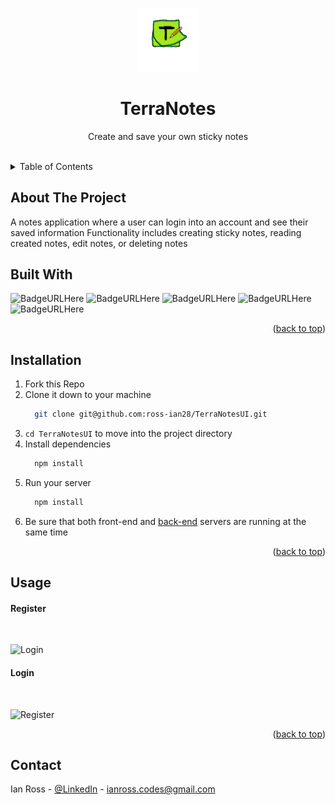 <a name="readme-top"></a>


<!-- PROJECT LOGO -->
<br />
<div align="center">
  <img src="./src/assets/logo.png" alt="Logo" width="20%" height="20%" >
  <h1 align="center">TerraNotes</h1>
  <p align="center">
    Create and save your own sticky notes
    <br />
    <br />
  </p>
</div>


<!-- TABLE OF CONTENTS -->
<details>
  <summary>Table of Contents</summary>
  <ol>
    <li>
      <a href="#about-the-project">About The Project</a>
      <ul>
        <li><a href="#built-with">Built With</a></li>
      </ul>
    </li>
      <li><a href="#installation">Installation</a></li>
    <li><a href="#usage">Usage</a></li>
    <li><a href="#contact">Contact</a></li>
  </ol>
</details>



<!-- ABOUT THE PROJECT -->
## About The Project

A notes application where a user can login into an account and see their saved information
Functionality includes creating sticky notes, reading created notes, edit notes, or deleting notes



## Built With
  ![BadgeURLHere](https://img.shields.io/badge/React-20232A?style=for-the-badge&logo=react&logoColor=61DAFB)
  ![BadgeURLHere](https://img.shields.io/badge/JavaScript-323330?style=for-the-badge&logo=javascript&logoColor=F7DF1E)
  ![BadgeURLHere](https://img.shields.io/badge/CSS3-1572B6?style=for-the-badge&logo=css3&logoColor=white)
  ![BadgeURLHere](https://img.shields.io/badge/HTML5-E34F26?style=for-the-badge&logo=html5&logoColor=white)
  ![BadgeURLHere](https://img.shields.io/badge/json-5E5C5C?style=for-the-badge&logo=json&logoColor=white)
  <p align="right">(<a href="#readme-top">back to top</a>)</p>

  
## Installation

1. Fork this Repo
2. Clone it down to your machine
   ```sh
     git clone git@github.com:ross-ian28/TerraNotesUI.git
   ```
4. `cd TerraNotesUI` to move into the project directory
5. Install dependencies
   ```sh
     npm install
   ```
6. Run your server
   ```sh
     npm install
   ```
8. Be sure that both front-end and <a href="https://github.com/ross-ian28/terra-notes-api">back-end</a> servers are running at the same time

<p align="right">(<a href="#readme-top">back to top</a>)</p>



<!-- USAGE EXAMPLES -->
## Usage
<h4>Register</h4>
<br>

![Login](https://github.com/ross-ian28/TerraPadUI/assets/92543573/da31b4d8-b9aa-429e-adc3-256d6946ea8b)


<h4>Login</h4>
<br>

![Register](https://github.com/ross-ian28/TerraPadUI/assets/92543573/5032d635-2377-4d3d-aedd-73e0802d8910)

<p align="right">(<a href="#readme-top">back to top</a>)</p>


<!-- CONTACT -->
## Contact

Ian Ross - [@LinkedIn](https://github.com/ross-ian28) - ianross.codes@gmail.com
